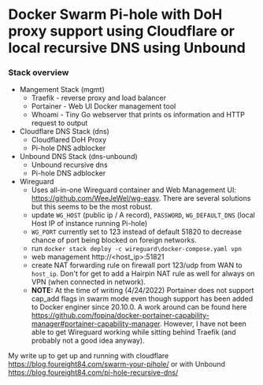 # Docker Swarm Pi-hole with DoH proxy support using Cloudflare or local recursive DNS using Unbound

### Stack overview

- Mangement Stack (mgmt)
  - Traefik - reverse proxy and load balancer
  - Portainer - Web UI Docker management tool
  - Whoami - Tiny Go webserver that prints os information and HTTP request to output
- Cloudflare DNS Stack (dns)
  - Cloudflared DoH Proxy
  - Pi-hole DNS adblocker
- Unbound DNS Stack (dns-unbound)
  - Unbound recursive dns
  - Pi-hole DNS adblocker
- Wireguard
  - Uses all-in-one Wireguard container and Web Management UI: https://github.com/WeeJeWel/wg-easy. There are several solutions but this seems to be the most robust.
  - update `WG_HOST` (public ip / A record), `PASSWORD`, `WG_DEFAULT_DNS` (local Host IP of instance running Pi-hole)
  - `WG_PORT` currently set to 123 instead of default 51820 to decrease chance of port being blocked on foreign networks.
  - run `docker stack deploy -c wireguard\docker-compose.yaml vpn`
  - web management http://<host_ip>:51821
  - create NAT forwarding rule on firewall port 123/udp from WAN to `host_ip`. Don't for get to add a Hairpin NAT rule as well for always on VPN (when connected in network).
  - **NOTE:** At the time of writing (4/24/2022) Portainer does not support cap_add flags in swarm mode even though support has been added to Docker enginer since 20.10.0. A work around can be found here https://github.com/fopina/docker-portainer-capability-manager#portainer-capability-manager. However, I have not been able to get Wireguard working while sitting behind Traefik (and probably not a good idea anyway).

My write up to get up and running with cloudflare https://blog.foureight84.com/swarm-your-pihole/ or with Unbound https://blog.foureight84.com/pi-hole-recursive-dns/
